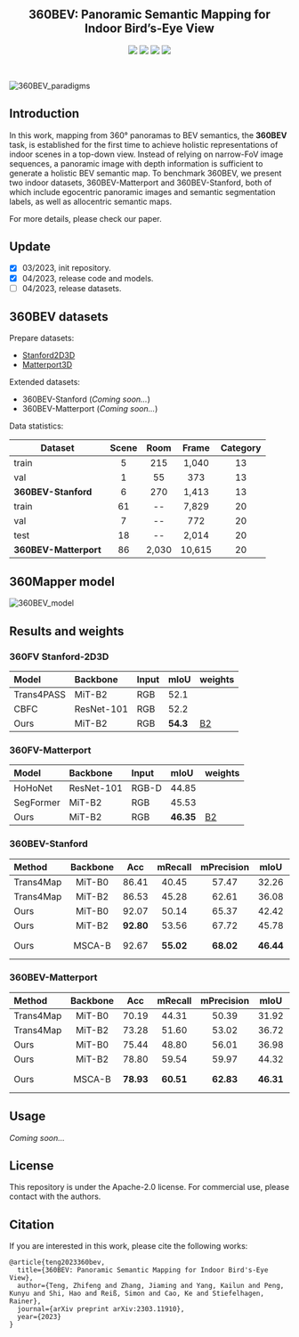 <div align="center"> 

## 360BEV: Panoramic Semantic Mapping for Indoor Bird’s-Eye View

</div>

<p align="center">
<a href="https://arxiv.org/pdf/2303.11910.pdf">
    <img src="https://img.shields.io/badge/arXiv-2303.11910-red" /></a>
<a href="https://jamycheung.github.io/360BEV.html">
    <img src="https://img.shields.io/badge/Project-page-green" /></a>
<a href="https://pytorch.org/">
    <img src="https://img.shields.io/badge/Framework-PyTorch-orange.svg" /></a>
<a href="https://github.com/jamycheung/DELIVER/blob/main/LICENSE">
    <img src="https://img.shields.io/badge/License-Apache_2.0-blue.svg" /></a>
</p>

<br />

![360BEV_paradigms](figs/360BEV_paradigms.png)


## Introduction

In this work, mapping from 360° panoramas to BEV semantics, the **360BEV** task, is established for the first time to achieve holistic representations of indoor scenes in a top-down view. Instead of relying on narrow-FoV image sequences, a panoramic image with depth information is sufficient to generate a holistic BEV semantic map. To benchmark 360BEV, we present two indoor datasets, 360BEV-Matterport and 360BEV-Stanford, both of which include egocentric panoramic images and semantic segmentation labels, as well as allocentric semantic maps.

For more details, please check our paper.

## Update

- [x] 03/2023, init repository.
- [x] 04/2023, release code and models.
- [ ] 04/2023, release datasets.

## 360BEV datasets

Prepare datasets:
- [Stanford2D3D](https://arxiv.org/abs/1702.01105)
- [Matterport3D](https://niessner.github.io/Matterport)

Extended datasets:
- 360BEV-Stanford (*Coming soon...*)
- 360BEV-Matterport (*Coming soon...*)

Data statistics:

| Dataset  | Scene  | Room | Frame | Category |
|-------------------|:----------------:|:---------------:|:----------------:|:-------------------:|
| train    |         5        |       215       |       1,040      |          13         |
| val      |         1        |        55       |        373       |          13         |
| **360BEV-Stanford**   |         6        |       270       |       1,413      |          13         |
| train    |        61        |        --       |       7,829      |          20         |
| val      |         7        |        --       |        772       |          20         |
| test     |        18        |        --       |       2,014      |          20         |
| **360BEV-Matterport** |        86        |      2,030      |      10,615      |          20         |

## 360Mapper model

![360BEV_model](figs/360BEV_model.png)

## Results and weights

### 360FV Stanford-2D3D 

| Model      | Backbone   | Input | mIoU  | weights |
| :--------- | :--------- | :---- | :---- | :------ |
| Trans4PASS | MiT-B2     | RGB   | 52.1 |         |
| CBFC       | ResNet-101 | RGB   | 52.2 |         |
| Ours       | MiT-B2     | RGB   | **54.3** | [B2](https://drive.google.com/drive/folders/1hPmZaWeojfNVQ3NUI4P1CZafK1X1LRwW?usp=share_link) |

### 360FV-Matterport

| Model      | Backbone   | Input | mIoU  | weights |
| :--------- | :--------- | :---- | :---- | :------ |
|HoHoNet |  ResNet-101 | RGB-D | 44.85 | |
|SegFormer  |  MiT-B2 | RGB | 45.53 | |
|Ours |  MiT-B2 | RGB | **46.35** | [B2](https://drive.google.com/drive/folders/14myQElCSWEsI8VvYYWAD_1U412jIqiAa?usp=share_link) |


### 360BEV-Stanford
| Method    | Backbone | Acc    | mRecall | mPrecision | mIoU        | weights |
| :--------- | :----------: | :--------: | :---------: | :------------: | :------------: | :-------------- |
|Trans4Map | MiT-B0 | 86.41 | 40.45 | 57.47 | 32.26 |  |
|Trans4Map | MiT-B2 | 86.53 | 45.28 | 62.61 | 36.08 |  |
| Ours | MiT-B0       | 92.07     | 50.14      | 65.37         | 42.42          |  [B0](https://drive.google.com/file/d/1FbUciae3B_xXowtxN6RP7L6NLkIrvXWe/view?usp=share_link) |
| Ours | MiT-B2       | **92.80** | 53.56      | 67.72         | 45.78          |  [B2](https://drive.google.com/file/d/11PLufI8J3NioD53i0NK3V9oRmZSYbsZO/view?usp=share_link) |
| Ours | MSCA-B       | 92.67     | **55.02**  | **68.02**     | **46.44**      |  [MSCA-B](https://drive.google.com/file/d/1luGX1s4_rjIvugYDP0U1aspb3tNCjBXN/view?usp=share_link) |

### 360BEV-Matterport
| Method    | Backbone | Acc    | mRecall | mPrecision | mIoU        | weights |
| :--------- | :----------: | :--------: | :---------: | :------------: | :------------: | :-------------- |
|Trans4Map | MiT-B0 | 70.19 | 44.31 | 50.39 | 31.92  |  |
|Trans4Map | MiT-B2 | 73.28 | 51.60 | 53.02 | 36.72  |  |
| Ours | MiT-B0 | 75.44 | 48.80 | 56.01 | 36.98  | [B0]() |
| Ours | MiT-B2 | 78.80 | 59.54 | 59.97 | 44.32  | [B2](https://drive.google.com/file/d/1B1zxgYn5w_VRb1oZ8h4b6Zm0BgQsxlgs/view?usp=share_link) |
| Ours | MSCA-B |**78.93** | **60.51** | **62.83** | **46.31** | [MSCA-B](https://drive.google.com/file/d/1MoBzRX-GmVEvMlthmvl-n5v2hIe6lOgd/view?usp=share_link) |
## Usage

*Coming soon...*


## License

This repository is under the Apache-2.0 license. For commercial use, please contact with the authors.


## Citation

If you are interested in this work, please cite the following works:
```
@article{teng2023360bev,
  title={360BEV: Panoramic Semantic Mapping for Indoor Bird's-Eye View}, 
  author={Teng, Zhifeng and Zhang, Jiaming and Yang, Kailun and Peng, Kunyu and Shi, Hao and Reiß, Simon and Cao, Ke and Stiefelhagen, Rainer},
  journal={arXiv preprint arXiv:2303.11910},
  year={2023}
}
```
